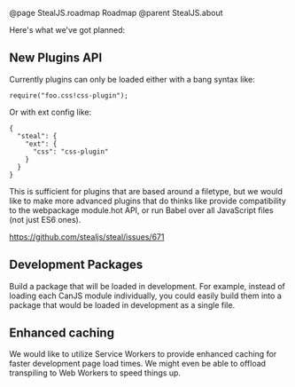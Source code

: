 @page StealJS.roadmap Roadmap
@parent StealJS.about

Here's what we've got planned:


## New Plugins API

Currently plugins can only be loaded either with a bang syntax like:

```
require("foo.css!css-plugin");
```

Or with ext config like:

```
{
  "steal": {
    "ext": {
      "css": "css-plugin"
    }
  }
}
```

This is sufficient for plugins that are based around a filetype, but we would like to make more advanced plugins that do thinks like provide compatibility to the webpackage module.hot API, or run Babel over all JavaScript files (not just ES6 ones).

https://github.com/stealjs/steal/issues/671

## Development Packages

Build a package that will be loaded in development. For example, instead of loading each CanJS module individually, you could easily build them into a package that would be loaded in development as a single file.

## Enhanced caching

We would like to utilize Service Workers to provide enhanced caching for faster development page load times. We might even be able to offload transpiling to Web Workers to speed things up.
